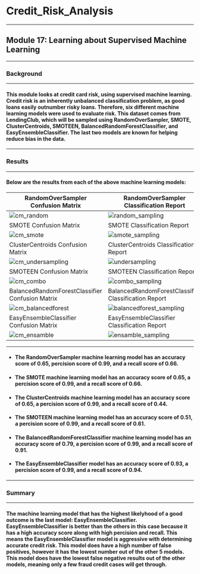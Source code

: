 # Credit_Risk_Analysis
---
## Module 17: Learning about Supervised Machine Learning
---
### Background
---
#### This module looks at credit card risk, using supervised machine learning. Credit risk is an inherently unbalanced classification problem, as good loans easily outnumber risky loans. Therefore, six different machine learning models were used to evaluate risk. This dataset comes from LendingClub, which will be sampled using RandomOverSampler, SMOTE, ClusterCentroids, SMOTEEN, BalancedRandomForestClassifier, and EasyEnsembleClassifier. The last two models are known for helping reduce bias in the data.  
---
### Results
---
#### Below are the results from each of the above machine learning models:
| RandomOverSampler Confusion Matrix | RandomOverSampler Classification Report |
| --- | --- |
![cm_random](https://user-images.githubusercontent.com/98365963/179370866-cea3c162-a209-47a9-bfb1-ae64d5a9bc2c.PNG) | ![random_sampling](https://user-images.githubusercontent.com/98365963/179370828-b994cc3c-90a8-496d-a4f8-6a60f561cc75.PNG)
| SMOTE Confusion Matrix | SMOTE Classification Report |
![cm_smote](https://user-images.githubusercontent.com/98365963/179371098-9813846f-6629-4cd5-ab14-da7275875e7b.PNG) | ![smote_sampling](https://user-images.githubusercontent.com/98365963/179371104-fad91abd-e318-43ae-81c1-6198259bc46d.PNG)
| ClusterCentroids Confusion Matrix | ClusterCentroids Classification Report |
![cm_undersampling](https://user-images.githubusercontent.com/98365963/179371195-fd59c44d-2d84-4e32-8310-855194c99a43.PNG) | ![undersampling](https://user-images.githubusercontent.com/98365963/179371202-a49b9e82-85cd-478b-aedf-96aa9296aba2.PNG)
| SMOTEEN Confusion Matrix | SMOTEEN Classification Report |
![cm_combo](https://user-images.githubusercontent.com/98365963/179371234-cacf5e4b-5778-4423-a0e2-23534bc36590.PNG) | ![combo_sampling](https://user-images.githubusercontent.com/98365963/179371239-135bb83f-30ca-4f27-8e16-ae3cb80a06b3.PNG)
| BalancedRandomForestClassifier Confusion Matrix | BalancedRandomForestClassifier Classification Report |
![cm_balancedforest](https://user-images.githubusercontent.com/98365963/179371274-6b4287ce-73e6-4202-a7b1-bde74cb776fb.PNG) | ![balancedforest_sampling](https://user-images.githubusercontent.com/98365963/179371279-96bcb9b1-e6f0-4666-a4c7-99a1cebcbe2d.PNG)
| EasyEnsembleClassifier Confusion Matrix | EasyEnsembleClassifier Classification Report |
![cm_ensamble](https://user-images.githubusercontent.com/98365963/179371293-0fc05fb2-f6a4-4b64-a9b5-e3bf18054c0f.PNG) | ![ensamble_sampling](https://user-images.githubusercontent.com/98365963/179371299-7b6d6386-c1c7-4051-ac82-6060091290a9.PNG)
---
* #### The RandomOverSampler machine learning model has an accuracy score of 0.65, percision score of 0.99, and a recall score of 0.66.
* #### The SMOTE machine learning model has an accuracy score of 0.65, a percision score of 0.99, and a recall score of 0.66.
* #### The ClusterCentroids machine learning model has an accuracy score of 0.65, a percision score of 0.99, and a recall score of 0.44.
* #### The SMOTEEN machine learning model has an accuracy score of 0.51, a percision score of 0.99, and a recall score of 0.61.
* #### The BalancedRandomForestClassifier machine learning model has an accuracy score of 0.79, a percision score of 0.99, and a recall score of 0.91.
* #### The EasyEnsembleClassifier model has an accuracy score of 0.93, a percision score of 0.99, and a recall score of 0.94.
---
### Summary
---
#### The machine learning model that has the highest likelyhood of a good outcome is the last model: EasyEnsembleClassifier. EasyEnsembleClassifier is better than the others in this case because it has a high accuracy score along with high percision and recall. This means the EasyEnsembleClassifier model is aggressive with determining accurate credit risk. This model does have a high number of false positives, however it has the lowest number out of the other 5 models. This model does have the lowest false negative results out of the other models, meaning only a few fraud credit cases will get through. 

